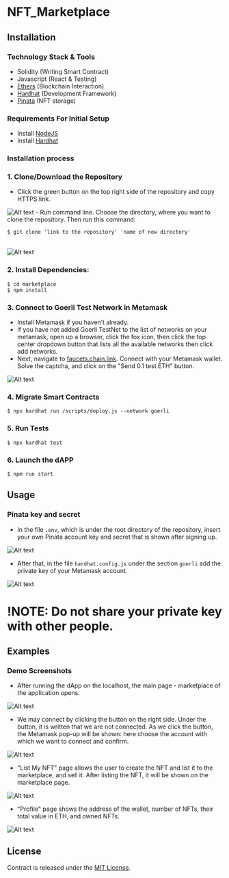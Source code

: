 # NFT_Marketplace

## Installation
### Technology Stack & Tools

- Solidity (Writing Smart Contract)
- Javascript (React & Testing)
- [Ethers](https://docs.ethers.io/v5/) (Blockchain Interaction)
- [Hardhat](https://hardhat.org/) (Development Framework)
- [Pinata](https://app.pinata.cloud/) (NFT storage)

### Requirements For Initial Setup
- Install [NodeJS](https://nodejs.org/en/)
- Install [Hardhat](https://hardhat.org/)
   
### Installation process
### 1. Clone/Download the Repository
- Click the green button on the top right side of the repository and copy HTTPS link.
<img src="/screenshots/2.png" alt="Alt text" title="Optional title">
- Run command line. Choose the directory, where you want to clone the repository. Then run this command: 

`$ git clone 'link to the repository' 'name of new directory'`

</br><img src="/screenshots/3.png" alt="Alt text" title="Optional title">

### 2. Install Dependencies:
```
$ cd marketplace
$ npm install
```
### 3. Connect to Goerli Test Network in Metamask
- Install Metamask if you haven’t already.
- If you have not added Goerli TestNet to the list of networks on your metamask, open up a browser, click the fox icon, then click the top center dropdown button that lists all the available networks then click add networks.
- Next, navigate to  <a href="https://faucets.chain.link/">faucets.chain.link</a>. Connect with your Metamask wallet. Solve the captcha, and click on the "Send 0.1 test ETH" button.
<img src="/screenshots/1.png" alt="Alt text" title="Optional title">

### 4. Migrate Smart Contracts
`$ npx hardhat run /scripts/deploy.js --network goerli`

### 5. Run Tests
`$ npx hardhat test`

### 6. Launch the dAPP
`$ npm run start`

## Usage

### Pinata key and secret
- In the file `.env`, which is under the root directory of the repository, insert your own Pinata account key and secret that is shown after signing up.
<img src="/screenshots/4.png" alt="Alt text" title="Optional title">

- After that, in the file `hardhat.config.js` under the section `goerli` add the private key of your Metamask account. 
<img src="/screenshots/9.png" alt="Alt text" title="Optional title">

# !NOTE: Do not share your private key with other people.

## Examples

### Demo Screenshots
- After running the dApp on the localhost, the main page - marketplace of the application opens.
<img src="/screenshots/5.png" alt="Alt text" title="Optional title">

- We may connect by clicking the button on the right side. Under the button, it is written that we are not connected. As we click the button, the Metamask pop-up will be shown: here choose the account with which we want to connect and confirm.
<img src="/screenshots/6.png" alt="Alt text" title="Optional title">

- "List My NFT" page allows the user to create the NFT and list it to the marketplace, and sell it. After listing the NFT, it will be shown on the marketplace page.
<img src="/screenshots/7.png" alt="Alt text" title="Optional title">

- "Profile" page shows the address of the wallet, number of NFTs, their total value in ETH, and owned NFTs.
<img src="/screenshots/8.png" alt="Alt text" title="Optional title">

## License
Contract is released under the [MIT License](LICENSE).
